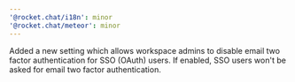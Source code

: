 ```yaml
---
'@rocket.chat/i18n': minor
'@rocket.chat/meteor': minor
---
```


Added a new setting which allows workspace admins to disable email two factor authentication for SSO (OAuth) users. If enabled, SSO users won't be asked for email two factor authentication.
